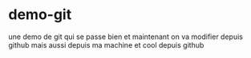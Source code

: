 # demo-git
une demo de git qui se passe bien
et maintenant on va modifier depuis github
mais aussi depuis ma machine 
et cool depuis github
